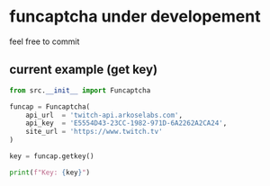 # funcaptcha under developement
feel free to commit


## current example (get key)

```python
from src.__init__ import Funcaptcha

funcap = Funcaptcha(
    api_url  = 'twitch-api.arkoselabs.com',
    api_key  = 'E5554D43-23CC-1982-971D-6A2262A2CA24',
    site_url = 'https://www.twitch.tv'
)

key = funcap.getkey()

print(f"Key: {key}")
```
